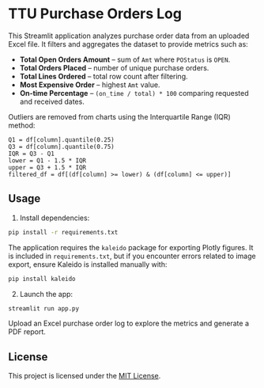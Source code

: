 # TTU Purchase Orders Log

This Streamlit application analyzes purchase order data from an uploaded Excel file. It filters and aggregates the dataset to provide metrics such as:

- **Total Open Orders Amount** – sum of `Amt` where `POStatus` is `OPEN`.
- **Total Orders Placed** – number of unique purchase orders.
- **Total Lines Ordered** – total row count after filtering.
- **Most Expensive Order** – highest `Amt` value.
- **On‑time Percentage** – `(on_time / total) * 100` comparing requested and received dates.

Outliers are removed from charts using the Interquartile Range (IQR) method:

```
Q1 = df[column].quantile(0.25)
Q3 = df[column].quantile(0.75)
IQR = Q3 - Q1
lower = Q1 - 1.5 * IQR
upper = Q3 + 1.5 * IQR
filtered_df = df[(df[column] >= lower) & (df[column] <= upper)]
```

## Usage

1. Install dependencies:

```bash
pip install -r requirements.txt
```
The application requires the `kaleido` package for exporting Plotly figures.
It is included in `requirements.txt`, but if you encounter errors related to
image export, ensure Kaleido is installed manually with:

```bash
pip install kaleido
```

2. Launch the app:

```bash
streamlit run app.py
```

Upload an Excel purchase order log to explore the metrics and generate a PDF report.

## License

This project is licensed under the [MIT License](LICENSE).
